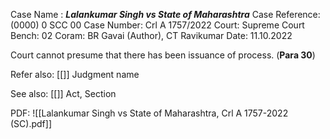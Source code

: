 Case Name : ***Lalankumar Singh vs State of Maharashtra***
Case Reference: (0000) 0 SCC 00
Case Number: Crl A 1757/2022
Court: Supreme Court
Bench: 02
Coram: BR Gavai (Author), CT Ravikumar
Date: 11.10.2022

Court cannot presume that there has been issuance of process. (**Para 30**)

Refer also:
[[]]
Judgment name

See also:
[[]] 
Act, Section

PDF:
![[Lalankumar Singh vs State of Maharashtra, Crl A 1757-2022 (SC).pdf]]